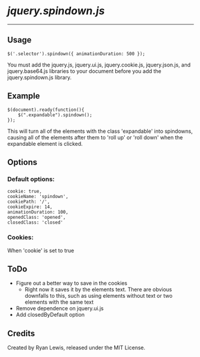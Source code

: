 *jquery.spindown.js*
==================
------------------
## Usage
    $('.selector').spindown({ animationDuration: 500 });

You must add the jquery.js, jquery.ui.js, jquery.cookie.js, jquery.json.js, and jquery.base64.js libraries to your document before you add the jquery.spindown.js library.

## Example
    $(document).ready(function(){
        $(".expandable").spindown();
    });

This will turn all of the elements with the class 'expandable' into spindowns, causing all of the elements after them to 'roll up' or 'roll down' when the expandable element is clicked.

## Options
###  Default options:
    cookie: true,
    cookieName: 'spindown',
    cookiePath: '/',
    cookieExpire: 14,
    animationDuration: 100,
    openedClass: 'opened',
    closedClass: 'closed'
### Cookies:
When 'cookie' is set to true
## ToDo
- Figure out a better way to save in the cookies
    - Right now it saves it by the elements text. There are obvious downfalls to this, such as using elements without text or two elements with the same text
- Remove dependence on jquery.ui.js
- Add closedByDefault option
## Credits
Created by Ryan Lewis, released under the MIT License.